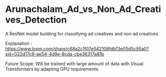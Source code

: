 # Arunachalam_Ad_vs_Non_Ad_Creatives_Detection
A ResNet model building for classifying ad creatives and non ad creatives

Explanation : https://www.loom.com/share/c68a2c1f07e542108fdb13e05d5c95a0?sid=022d17c9-ae54-4d9e-8cda-cbe36317a81b

Future Scope: Will be trained with large amount of data with Visual Transformers by adapting GPU requirements.
